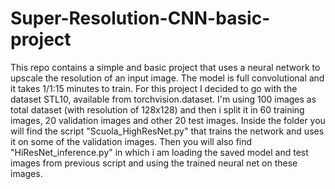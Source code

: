 # Super-Resolution-CNN-basic-project
This repo contains a simple and basic project that uses a neural network to upscale the resolution of an input image. The model is full convolutional and it takes 1/1:15 minutes to train. For this project I decided to go with the dataset STL10, available from torchvision.dataset. I'm using 100 images as total dataset (with resolution of 128x128) and then i split it in 60 training images, 20 validation images and other 20 test images. Inside the folder you will find the script "Scuola_HighResNet.py" that trains the network and uses it on some of the validation images. Then you will also find "HiResNet_inference.py" in which i am loading the saved model and test images from previous script and using the trained neural net on these images.

